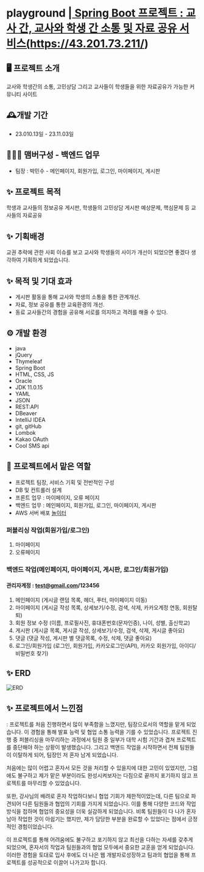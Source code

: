# playground |<a href="https://43.201.73.211/"> Spring Boot 프로젝트 : 교사 간, 교사와 학생 간 소통 및 자료 공유 서비스(https://43.201.73.211/)</a>

## 🖥️ 프로젝트 소개
교사와 학생간의 소통, 고민상담 그리고 교사들이 학생들을 위한 자료공유가 가능한 커뮤니티 사이트

## 🕰️개발 기간
* 23.010.13일 - 23.11.03일

## 🧑‍🤝‍🧑 맴버구성 - 백엔드 업무
 - 팀장  : 박민수 - 메인페이지, 회원가입, 로그인, 마이페이지, 게시판
 
 ## ✨ 프로젝트 목적 
 학생과 교사들의 정보공유 게시판, 학생들의 고민상담 게시판
 예상문제, 핵심문제 등 교사들의 자료공유
 
 ## ✨ 기획배경
 교권 추락에 관한 사회 이슈를 보고 교사와 학생들의 사이가 개선이 되었으면 좋겠다 생각하여 기획하게 되었습니다.

 ## ✨ 목적 및 기대 효과
- 게시판 활동을 통해 교사와 학생의 소통을 통한 관계개선.
- 자료, 정보 공유를 통한 교육환경의 개선. 
- 동료 교사들간의 경험을 공유해 서로를 의지하고 격려를 해줄 수 있다.

## ⚙️ 개발 환경
- java
- jQuery
- Thymeleaf
- Spring Boot
- HTML, CSS, JS
- Oracle
- JDK 11.0.15
- YAML
- JSON
- REST:API
- DBeaver
- IntelliJ IDEA
- git, gitHub
- Lombok
- Kakao OAuth
- Cool SMS api 

 ## 📌 프로젝트에서 맡은 역할 
- 프로젝트 팀장, 서비스 기획 및 전반적인 구성
- DB 및 컨트롤러 설계 
- 프론트 업무 : 마이페이지, 오류 페이지 
- 백엔드 업무 : 메인페이지, 회원가입, 로그인, 마이페이지, 게시판
- AWS 서버 배포 <a href="https://43.201.73.211/">놀이터</a>

### 퍼블리싱 작업(회원가입/로그인)
 1. 마이페이지 <br>
 2. 오류페이지 <br>

### 백엔드 작업(메인페이지, 마이페이지, 게시판, 로그인/회원가입)
#### 관리자계정 : test@gmail.com/123456
 1. 메인페이지 (게시글 랜덤 목록, 헤더, 푸터, 마이페이지 이동) <br>
 2. 마이페이지 (게시글 작성 목록, 상세보기/수정, 검색, 삭제, 카카오계정 연동, 회원탈퇴)<br>
 3. 회원 정보 수정 (이름, 프로필사진, 휴대폰번호(문자인증), 나이, 성별, 출신학교)<br>
 4. 게시판 (게시글 목록, 게시글 작성, 상세보기/수정, 검색, 삭제, 게시글 좋아요)<br>
 5. 댓글 (댓글 작성, 게시판 별 댓글목록, 수정, 삭제, 댓글 좋아요)<br>
 6. 로그인/회원가입 (로그인, 회원가입, 카카오로그인(API), 카카오 회원가입, 아이디/비밀번호 찾기)<br>

## ✨ ERD
![ERD](https://github.com/playground-project-3team/playground-3team/assets/142221992/db33b263-08c3-460f-88e3-984918527e12)

## ✨ 프로젝트에서 느낀점
 : 프로젝트를 처음 진행하면서 많이 부족함을 느꼈지만, 팀장으로서의 역할을 맡게 되었습니다. 이 경험을 통해 발표 능력 및 협업 소통 능력을 기를 수 있었습니다. 프로젝트 진행 중 퍼블리싱을 마무리하는 과정에서 팀원 중 일부가 대학 시험 기간과 겹쳐 프로젝트를 중단해야 하는 상황이 발생했습니다. 그리고 백앤드 작업을 시작하면서 전체 팀원들이 이탈하게 되어, 팀장인 저 혼자 남게 되었습니다.

처음에는 많이 어렵고 혼자서 모든 것을 처리할 수 있을지에 대한 고민이 있었지만, 그럼에도 불구하고 제가 맡은 부분이라도 완성시켜보자는 다짐으로 끝까지 포기하지 않고 프로젝트를 마무리할 수 있었습니다.

또한, 강사님의 배려로 혼자 작업하다보니 협업 기회가 제한적이었는데, 다른 팀으로 파견되어 다른 팀원들과 협업의 기회를 가지게 되었습니다. 이를 통해 다양한 코드와 작업 방식을 접하며 협업의 중요성을 더욱 실감하게 되었습니다. 비록 팀원들이 다 나가 혼자 남아 작업한 것이 아쉽기는 했지만, 제가 담당한 부분을 완료할 수 있었다는 점에서 긍정적인 경험이었습니다.

이 프로젝트를 통해 어려움에도 불구하고 포기하지 않고 최선을 다하는 자세를 갖추게 되었으며, 혼자서의 작업과 팀원들과의 협업 모두에서 중요한 교훈을 얻게 되었습니다. 이러한 경험을 토대로 입사 후에도 더 나은 웹 개발자로성장하고 팀과의 협업을 통해 프로젝트를 성공적으로 이끌어 나가고자 합니다.



